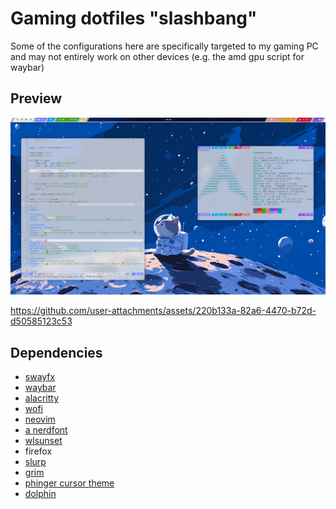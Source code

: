 # Gaming dotfiles "slashbang"

Some of the configurations here are specifically targeted to my gaming PC and may not entirely work on other devices (e.g. the amd gpu script for waybar)

## Preview

![](assets/flashbang.png)

https://github.com/user-attachments/assets/220b133a-82a6-4470-b72d-d50585123c53

## Dependencies

- [swayfx](https://github.com/WillPower3309/swayfx)
- [waybar](https://github.com/Alexays/Waybar)
- [alacritty](https://github.com/alacritty/alacritty)
- [wofi](https://hg.sr.ht/~scoopta/wofi)
- [neovim](https://github.com/neovim/neovim)
- [a nerdfont](https://www.nerdfonts.com/)
- [wlsunset](https://man.archlinux.org/man/wlsunset.1.en)
- firefox
- [slurp](https://archlinux.org/packages/extra/x86_64/slurp/)
- [grim](https://archlinux.org/packages/extra/x86_64/grim/)
- [phinger cursor theme](https://github.com/phisch/phinger-cursors)
- [dolphin](https://wiki.archlinux.org/title/Dolphin)
